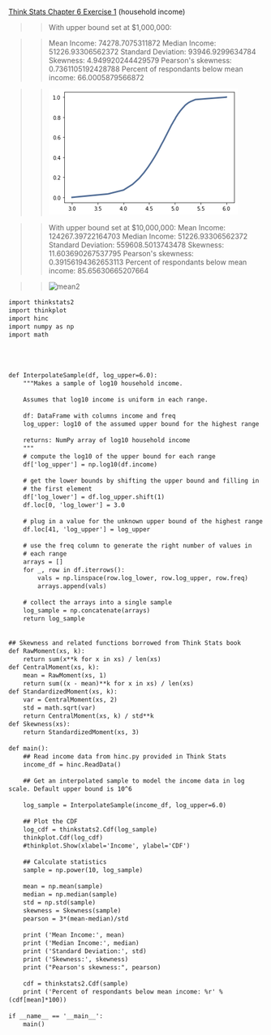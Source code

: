 [Think Stats Chapter 6 Exercise 1](http://greenteapress.com/thinkstats2/html/thinkstats2007.html#toc60) (household income)

>> With upper bound set at $1,000,000:

>> Mean Income: 74278.7075311872
>> Median Income: 51226.93306562372
>> Standard Deviation: 93946.9299634784
>> Skewness: 4.949920244429579
>> Pearson's skewness: 0.7361105192428788
>> Percent of respondants below mean income: 66.0005879566872

>> ![mean](img/mean%20household%20income.png)  


>> With upper bound set at $10,000,000:
>> Mean Income: 124267.39722164703
>> Median Income: 51226.93306562372
>> Standard Deviation: 559608.5013743478
>> Skewness: 11.603690267537795
>> Pearson's skewness: 0.39156194362653113
>> Percent of respondants below mean income: 85.65630665207664


>> ![mean2](img/mean%20household%20income2.png)  
```
import thinkstats2
import thinkplot
import hinc
import numpy as np
import math




def InterpolateSample(df, log_upper=6.0):
    """Makes a sample of log10 household income.

    Assumes that log10 income is uniform in each range.

    df: DataFrame with columns income and freq
    log_upper: log10 of the assumed upper bound for the highest range

    returns: NumPy array of log10 household income
    """
    # compute the log10 of the upper bound for each range
    df['log_upper'] = np.log10(df.income)

    # get the lower bounds by shifting the upper bound and filling in
    # the first element
    df['log_lower'] = df.log_upper.shift(1)
    df.loc[0, 'log_lower'] = 3.0

    # plug in a value for the unknown upper bound of the highest range
    df.loc[41, 'log_upper'] = log_upper
    
    # use the freq column to generate the right number of values in
    # each range
    arrays = []
    for _, row in df.iterrows():
        vals = np.linspace(row.log_lower, row.log_upper, row.freq)
        arrays.append(vals)

    # collect the arrays into a single sample
    log_sample = np.concatenate(arrays)
    return log_sample


## Skewness and related functions borrowed from Think Stats book
def RawMoment(xs, k):
    return sum(x**k for x in xs) / len(xs)
def CentralMoment(xs, k):
    mean = RawMoment(xs, 1)
    return sum((x - mean)**k for x in xs) / len(xs)
def StandardizedMoment(xs, k):
    var = CentralMoment(xs, 2)
    std = math.sqrt(var)
    return CentralMoment(xs, k) / std**k
def Skewness(xs):
    return StandardizedMoment(xs, 3)

def main():
    ## Read income data from hinc.py provided in Think Stats
    income_df = hinc.ReadData()

    ## Get an interpolated sample to model the income data in log scale. Default upper bound is 10^6

    log_sample = InterpolateSample(income_df, log_upper=6.0)

    ## Plot the CDF
    log_cdf = thinkstats2.Cdf(log_sample)
    thinkplot.Cdf(log_cdf)
    #thinkplot.Show(xlabel='Income', ylabel='CDF')

    ## Calculate statistics
    sample = np.power(10, log_sample)

    mean = np.mean(sample)
    median = np.median(sample)
    std = np.std(sample)
    skewness = Skewness(sample)
    pearson = 3*(mean-median)/std

    print ('Mean Income:', mean)
    print ('Median Income:', median)
    print ('Standard Deviation:', std)
    print ('Skewness:', skewness)
    print ("Pearson's skewness:", pearson)

    cdf = thinkstats2.Cdf(sample)
    print ('Percent of respondants below mean income: %r' %(cdf[mean]*100))

if __name__ == '__main__':
    main()
```
